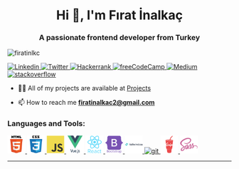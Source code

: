 <h1 align="center">Hi 👋, I'm Fırat İnalkaç</h1>
<h3 align="center">A passionate frontend developer from Turkey</h3>

<p align="left"> <img height="20" src="https://komarev.com/ghpvc/?username=firatinlkc" alt="firatinlkc" /> </p> 

<a href="https://www.linkedin.com/in/inalkacfirat/" target="blank"> 
  <img height="20" src="https://img.shields.io/badge/LinkedIn-blue?style=flat&logo=linkedin&labelColor=blue" alt="Linkedin" />
</a>

<a href="https://twitter.com/FiratInalkac" target="blank">
  <img height="20" src="https://img.shields.io/badge/Twitter-1DA1F2?style=flat&logo=twitter&logoColor=white" alt="Twitter" />
</a>

<a href="https://www.hackerrank.com/firatinalkac2" target="blank"> 
  <img height="20" src="https://img.shields.io/badge/Hackerrank-black?logo=HackerRank&labelColor=black" alt="Hackerrank" />
</a>

<a href="https://www.freecodecamp.org/firatinlkc" target="blank"> 
  <img height="20" src="https://img.shields.io/freecodecamp/points/firatinlkc?label=freeCodeCamp&logo=freecodecamp&logoColor=white" alt="freeCodeCamp" />
</a>  

<a href="https://medium.com/@firatinalkac2" target="blank">
  <img height="20" src="https://img.shields.io/badge/Medium-12100E?style=flat&logo=medium&logoColor=white" alt="Medium" />
</a>

<a href="https://stackoverflow.com/users/14883761/firatinlkc" target="blank">
  <img height="20" src="https://img.shields.io/badge/Stack_Overflow-FE7A16?style=flat&logo=stack-overflow&logoColor=white" alt="stackoverflow" />
</a> 

- 👨‍💻 All of my projects are available at [Projects](https://github.com/firatinlkc?tab=repositories)

- 📫 How to reach me **firatinalkac2@gmail.com**

<h3 align="left">Languages and Tools:</h3>
<p align="left"> 
  
  <a href="https://www.w3.org/html/" target="_blank"> 
    <img src="https://raw.githubusercontent.com/devicons/devicon/master/icons/html5/html5-original-wordmark.svg" alt="html5" width="40" height="40"/>
  </a>
   
  <a href="https://www.w3schools.com/css/" target="_blank">
    <img src="https://raw.githubusercontent.com/devicons/devicon/master/icons/css3/css3-original-wordmark.svg" alt="css3" width="40" height="40"/> 
  </a> 
  
  <a href="https://www.javascript.com" target="_blank"> 
    <img src="https://raw.githubusercontent.com/devicons/devicon/master/icons/javascript/javascript-original.svg" alt="javascript" width="40" height="40"/> 
  </a> 
  
   <a href="https://vuejs.org/" target="_blank"> 
    <img src="https://raw.githubusercontent.com/devicons/devicon/master/icons/vuejs/vuejs-original-wordmark.svg" alt="vuejs" width="40" height="40"/> 
  </a> 
  
    
  <a href="https://reactjs.org/" target="_blank"> 
    <img src="https://raw.githubusercontent.com/devicons/devicon/master/icons/react/react-original-wordmark.svg" alt="react" width="40" height="40" alt="react"/> 
  </a> 
  
  <a href="https://getbootstrap.com" target="_blank"> 
    <img src="https://raw.githubusercontent.com/devicons/devicon/master/icons/bootstrap/bootstrap-plain-wordmark.svg" alt="bootstrap" width="40" height="40"/>     </a> 
  
   <a href="https://tailwindcss.com/" target="_blank"> 
    <img src="https://raw.githubusercontent.com/devicons/devicon/master/icons/tailwindcss/tailwindcss-original-wordmark.svg" alt="tailwind" width="40" height="40"/>    
  </a> 
  
  <a href="https://git-scm.com/" target="_blank"> 
    <img src="https://www.vectorlogo.zone/logos/git-scm/git-scm-icon.svg" alt="git" width="40" height="40" alt="git"/> 
  </a> 
  
  <a href="https://gulpjs.com" target="_blank"> 
    <img src="https://raw.githubusercontent.com/devicons/devicon/master/icons/gulp/gulp-plain.svg" alt="gulp" width="40" height="40"/> 
  </a> 
  
  <a href="https://sass-lang.com" target="_blank"> 
    <img src="https://raw.githubusercontent.com/devicons/devicon/master/icons/sass/sass-original.svg" alt="sass" width="40" height="40" alt="sass"/>
  </a> 
</p>

----
